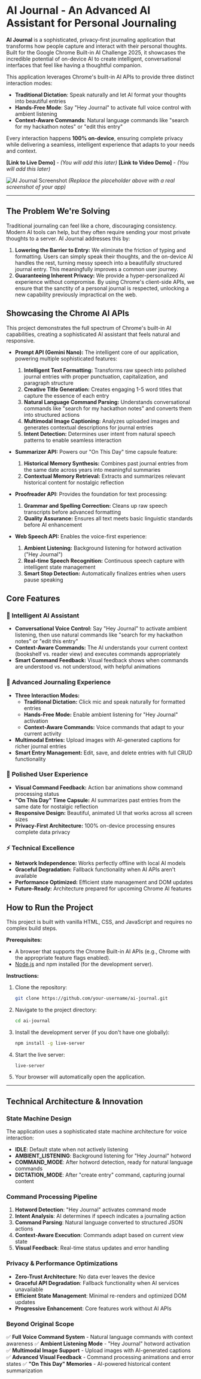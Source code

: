 # AI Journal - An Advanced AI Assistant for Personal Journaling

**AI Journal** is a sophisticated, privacy-first journaling application that transforms how people capture and interact with their personal thoughts. Built for the Google Chrome Built-in AI Challenge 2025, it showcases the incredible potential of on-device AI to create intelligent, conversational interfaces that feel like having a thoughtful companion.

This application leverages Chrome's built-in AI APIs to provide three distinct interaction modes:

- **Traditional Dictation**: Speak naturally and let AI format your thoughts into beautiful entries
- **Hands-Free Mode**: Say "Hey Journal" to activate full voice control with ambient listening
- **Context-Aware Commands**: Natural language commands like "search for my hackathon notes" or "edit this entry"

Every interaction happens **100% on-device**, ensuring complete privacy while delivering a seamless, intelligent experience that adapts to your needs and context.

**[Link to Live Demo]** - _(You will add this later)_
**[Link to Video Demo]** - _(You will add this later)_

![AI Journal Screenshot](https://via.placeholder.com/800x450.png?text=AI+Assistant+Journal)
_(Replace the placeholder above with a real screenshot of your app)_

---

## The Problem We're Solving

Traditional journaling can feel like a chore, discouraging consistency. Modern AI tools can help, but they often require sending your most private thoughts to a server. AI Journal addresses this by:

1.  **Lowering the Barrier to Entry:** We eliminate the friction of typing and formatting. Users can simply speak their thoughts, and the on-device AI handles the rest, turning messy speech into a beautifully structured journal entry. This meaningfully improves a common user journey.
2.  **Guaranteeing Inherent Privacy:** We provide a hyper-personalized AI experience without compromise. By using Chrome's client-side APIs, we ensure that the sanctity of a personal journal is respected, unlocking a new capability previously impractical on the web.

## Showcasing the Chrome AI APIs

This project demonstrates the full spectrum of Chrome's built-in AI capabilities, creating a sophisticated AI assistant that feels natural and responsive.

- **Prompt API (Gemini Nano):** The intelligent core of our application, powering multiple sophisticated features:

  1.  **Intelligent Text Formatting:** Transforms raw speech into polished journal entries with proper punctuation, capitalization, and paragraph structure
  2.  **Creative Title Generation:** Creates engaging 1-5 word titles that capture the essence of each entry
  3.  **Natural Language Command Parsing:** Understands conversational commands like "search for my hackathon notes" and converts them into structured actions
  4.  **Multimodal Image Captioning:** Analyzes uploaded images and generates contextual descriptions for journal entries
  5.  **Intent Detection:** Determines user intent from natural speech patterns to enable seamless interaction

- **Summarizer API:** Powers our "On This Day" time capsule feature:

  1.  **Historical Memory Synthesis:** Combines past journal entries from the same date across years into meaningful summaries
  2.  **Contextual Memory Retrieval:** Extracts and summarizes relevant historical content for nostalgic reflection

- **Proofreader API:** Provides the foundation for text processing:

  1.  **Grammar and Spelling Correction:** Cleans up raw speech transcripts before advanced formatting
  2.  **Quality Assurance:** Ensures all text meets basic linguistic standards before AI enhancement

- **Web Speech API:** Enables the voice-first experience:
  1.  **Ambient Listening:** Background listening for hotword activation ("Hey Journal")
  2.  **Real-time Speech Recognition:** Continuous speech capture with intelligent state management
  3.  **Smart Stop Detection:** Automatically finalizes entries when users pause speaking

## Core Features

### 🤖 **Intelligent AI Assistant**

- **Conversational Voice Control:** Say "Hey Journal" to activate ambient listening, then use natural commands like "search for my hackathon notes" or "edit this entry"
- **Context-Aware Commands:** The AI understands your current context (bookshelf vs. reader view) and executes commands appropriately
- **Smart Command Feedback:** Visual feedback shows when commands are understood vs. not understood, with helpful animations

### 📝 **Advanced Journaling Experience**

- **Three Interaction Modes:**
  - **Traditional Dictation:** Click mic and speak naturally for formatted entries
  - **Hands-Free Mode:** Enable ambient listening for "Hey Journal" activation
  - **Context-Aware Commands:** Voice commands that adapt to your current activity
- **Multimodal Entries:** Upload images with AI-generated captions for richer journal entries
- **Smart Entry Management:** Edit, save, and delete entries with full CRUD functionality

### 🎨 **Polished User Experience**

- **Visual Command Feedback:** Action bar animations show command processing status
- **"On This Day" Time Capsule:** AI summarizes past entries from the same date for nostalgic reflection
- **Responsive Design:** Beautiful, animated UI that works across all screen sizes
- **Privacy-First Architecture:** 100% on-device processing ensures complete data privacy

### ⚡ **Technical Excellence**

- **Network Independence:** Works perfectly offline with local AI models
- **Graceful Degradation:** Fallback functionality when AI APIs aren't available
- **Performance Optimized:** Efficient state management and DOM updates
- **Future-Ready:** Architecture prepared for upcoming Chrome AI features

## How to Run the Project

This project is built with vanilla HTML, CSS, and JavaScript and requires no complex build steps.

**Prerequisites:**

- A browser that supports the Chrome Built-in AI APIs (e.g., Chrome with the appropriate feature flags enabled).
- [Node.js](https://nodejs.org/) and npm installed (for the development server).

**Instructions:**

1.  Clone the repository:
    ```bash
    git clone https://github.com/your-username/ai-journal.git
    ```
2.  Navigate to the project directory:
    ```bash
    cd ai-journal
    ```
3.  Install the development server (if you don't have one globally):
    ```bash
    npm install -g live-server
    ```
4.  Start the live server:
    ```bash
    live-server
    ```
5.  Your browser will automatically open the application.

---

## Technical Architecture & Innovation

### **State Machine Design**

The application uses a sophisticated state machine architecture for voice interaction:

- **IDLE**: Default state when not actively listening
- **AMBIENT_LISTENING**: Background listening for "Hey Journal" hotword
- **COMMAND_MODE**: After hotword detection, ready for natural language commands
- **DICTATION_MODE**: After "create entry" command, capturing journal content

### **Command Processing Pipeline**

1. **Hotword Detection**: "Hey Journal" activates command mode
2. **Intent Analysis**: AI determines if speech indicates a journaling action
3. **Command Parsing**: Natural language converted to structured JSON actions
4. **Context-Aware Execution**: Commands adapt based on current view state
5. **Visual Feedback**: Real-time status updates and error handling

### **Privacy & Performance Optimizations**

- **Zero-Trust Architecture**: No data ever leaves the device
- **Graceful API Degradation**: Fallback functionality when AI services unavailable
- **Efficient State Management**: Minimal re-renders and optimized DOM updates
- **Progressive Enhancement**: Core features work without AI APIs

### **Beyond Original Scope**

✅ **Full Voice Command System** - Natural language commands with context awareness
✅ **Ambient Listening Mode** - "Hey Journal" hotword activation
✅ **Multimodal Image Support** - Upload images with AI-generated captions
✅ **Advanced Visual Feedback** - Command processing animations and error states
✅ **"On This Day" Memories** - AI-powered historical content summarization
